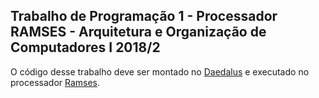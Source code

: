 ## Trabalho de Programação 1 - Processador RAMSES - Arquitetura e Organização de Computadores I 2018/2
O código desse trabalho deve ser montado no [Daedalus](http://www.inf.ufrgs.br/arq/wiki/doku.php?id=daedalus) e executado no processador [Ramses](http://www.inf.ufrgs.br/arq/wiki/doku.php?id=ramses).
